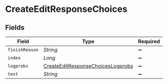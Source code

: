 # CreateEditResponseChoices


## Fields

| Field                                                                                         | Type                                                                                          | Required                                                                                      | Description                                                                                   |
| --------------------------------------------------------------------------------------------- | --------------------------------------------------------------------------------------------- | --------------------------------------------------------------------------------------------- | --------------------------------------------------------------------------------------------- |
| `finishReason`                                                                                | *String*                                                                                      | :heavy_minus_sign:                                                                            | N/A                                                                                           |
| `index`                                                                                       | *Long*                                                                                        | :heavy_minus_sign:                                                                            | N/A                                                                                           |
| `logprobs`                                                                                    | [CreateEditResponseChoicesLogprobs](../../models/shared/CreateEditResponseChoicesLogprobs.md) | :heavy_minus_sign:                                                                            | N/A                                                                                           |
| `text`                                                                                        | *String*                                                                                      | :heavy_minus_sign:                                                                            | N/A                                                                                           |